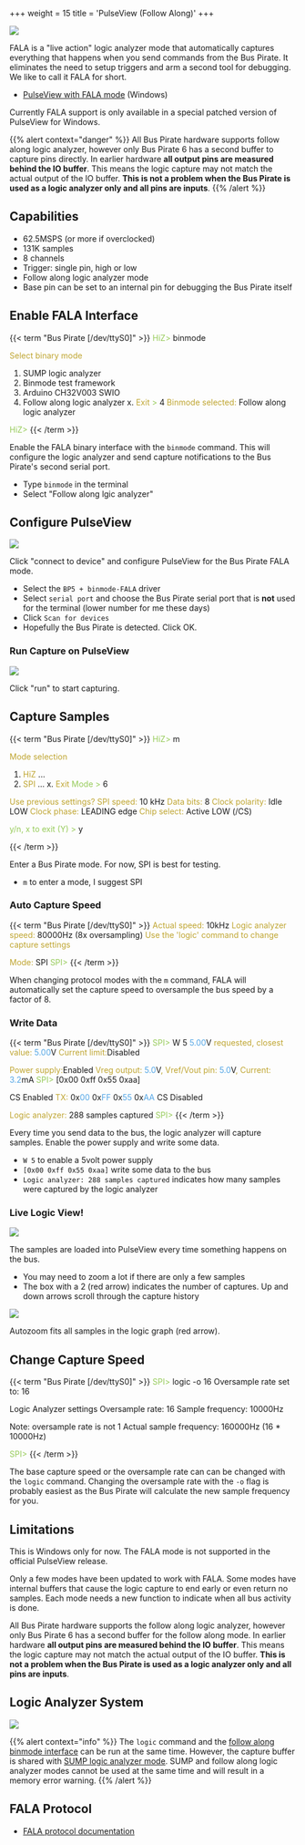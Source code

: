 +++
weight = 15
title = 'PulseView (Follow Along)'
+++

![](/images/docs/fw/fala1.png)

FALA is a "live action" logic analyzer mode that automatically captures everything that happens when you send commands from the Bus Pirate. It eliminates the need to setup triggers and arm a second tool for debugging.  We like to call it FALA for short.

- [PulseView with FALA mode](https://github.com/DangerousPrototypes/BusPirate5-firmware/releases/tag/custom) (Windows)

Currently FALA support is only available in a special patched version of PulseView for Windows.

{{% alert context="danger" %}}
All Bus Pirate hardware supports follow along logic analyzer, however only Bus Pirate 6 has a second buffer to capture pins directly. In earlier hardware **all output pins are measured behind the IO buffer**. This means the logic capture may not match the actual output of the IO buffer. **This is not a problem when the Bus Pirate is used as a logic analyzer only and all pins are inputs**.
{{% /alert %}}

## Capabilities

- 62.5MSPS (or more if overclocked)
- 131K samples
- 8 channels
- Trigger: single pin, high or low
- Follow along logic analyzer mode
- Base pin can be set to an internal pin for debugging the Bus Pirate itself

## Enable FALA Interface

{{< term "Bus Pirate [/dev/ttyS0]" >}}
<span style="color:#96cb59">HiZ></span> binmode

<span style="color:#bfa530">Select binary mode</span>
 1. SUMP logic analyzer
 2. Binmode test framework
 3. Arduino CH32V003 SWIO
 4. Follow along logic analyzer
 x. <span style="color:#bfa530">Exit</span>
<span style="color:#96cb59"> ></span> 4
<span style="color:#bfa530">Binmode selected:</span> Follow along logic analyzer

<span style="color:#96cb59">HiZ></span> 
{{< /term >}}

Enable the FALA binary interface with the ```binmode``` command. This will configure the logic analyzer and send capture notifications to the Bus Pirate's second serial port.
- Type ```binmode``` in the terminal
- Select "Follow along lgic analyzer"


## Configure PulseView

![](/images/docs/fw/fala2.png)

Click "connect to device" and configure PulseView for the Bus Pirate FALA mode.

- Select the ```BP5 + binmode-FALA``` driver
- Select ```serial port``` and choose the Bus Pirate serial port that is **not** used for the terminal (lower number for me these days)
- Click ```Scan for devices```
- Hopefully the Bus Pirate is detected. Click OK.

### Run Capture on PulseView

![](/images/docs/fw/fala3.png)

Click "run" to start capturing.

## Capture Samples

{{< term "Bus Pirate [/dev/ttyS0]" >}}
<span style="color:#96cb59">HiZ></span> m

<span style="color:#bfa530">Mode selection</span>
 1. <span style="color:#bfa530">HiZ</span>
...
 6. <span style="color:#bfa530">SPI</span>
...
 x. <span style="color:#bfa530">Exit</span>
<span style="color:#96cb59">Mode ></span> 6

<span style="color:#bfa530">Use previous settings?</span>
 <span style="color:#bfa530">SPI speed:</span> 10 kHz
 <span style="color:#bfa530">Data bits:</span> 8
 <span style="color:#bfa530">Clock polarity:</span> Idle LOW
 <span style="color:#bfa530">Clock phase:</span> LEADING edge
 <span style="color:#bfa530">Chip select:</span> Active LOW (/CS)

<span style="color:#96cb59">y/n, x to exit (Y) ></span> y

{{< /term >}}

Enter a Bus Pirate mode. For now, SPI is best for testing.
- ```m``` to enter a mode, I suggest SPI

### Auto Capture Speed
{{< term "Bus Pirate [/dev/ttyS0]" >}}
<span style="color:#bfa530">Actual speed:</span> 10kHz
<span style="color:#bfa530">Logic analyzer speed:</span> 80000Hz (8x oversampling)
<span style="color:#bfa530">Use the 'logic' command to change capture settings</span>

<span style="color:#bfa530">Mode:</span> SPI
<span style="color:#96cb59">SPI></span> 
{{< /term >}}

When changing protocol modes with the ```m``` command, FALA will automatically set the capture speed to oversample the bus speed by a factor of 8. 

### Write Data


{{< term "Bus Pirate [/dev/ttyS0]" >}}
<span style="color:#96cb59">SPI></span> W 5
<span style="color:#53a6e6">5.00</span>V<span style="color:#bfa530"> requested, closest value: <span style="color:#53a6e6">5.00</span></span>V
<span style="color:#bfa530">Current limit:</span>Disabled

<span style="color:#bfa530">Power supply:</span>Enabled
<span style="color:#bfa530">Vreg output: <span style="color:#53a6e6">5.0</span></span>V<span style="color:#bfa530">, Vref/Vout pin: <span style="color:#53a6e6">5.0</span></span>V<span style="color:#bfa530">, Current: <span style="color:#53a6e6">3.2</span></span>mA<span style="color:#bfa530">
</span>
<span style="color:#96cb59">SPI></span> [0x00 0xff 0x55 0xaa]

CS Enabled
<span style="color:#bfa530">TX:</span> 0x<span style="color:#53a6e6">00</span> 0x<span style="color:#53a6e6">FF</span> 0x<span style="color:#53a6e6">55</span> 0x<span style="color:#53a6e6">AA</span> 
CS Disabled

<span style="color:#bfa530">Logic analyzer:</span> 288 samples captured
<span style="color:#96cb59">SPI></span> 
{{< /term >}}

Every time you send data to the bus, the logic analyzer will capture samples. Enable the power supply and write some data.
- ```W 5``` to enable a 5volt power supply
- ```[0x00 0xff 0x55 0xaa]``` write some data to the bus
- ```Logic analyzer: 288 samples captured``` indicates how many samples were captured by the logic analyzer

### Live Logic View!

![](/images/docs/fw/fala4.png)

The samples are loaded into PulseView every time something happens on the bus.
- You may need to zoom a lot if there are only a few samples
- The box with a 2 (red arrow) indicates the number of captures. Up and down arrows scroll through the capture history

![](/images/docs/fw/fala5.png)

Autozoom fits all samples in the logic graph (red arrow).

## Change Capture Speed
{{< term "Bus Pirate [/dev/ttyS0]" >}}
<span style="color:#96cb59">SPI></span> logic -o 16
Oversample rate set to: 16

Logic Analyzer settings
 Oversample rate: 16
 Sample frequency: 10000Hz

Note: oversample rate is not 1
Actual sample frequency: 160000Hz (16 * 10000Hz)

<span style="color:#96cb59">SPI></span> 
{{< /term >}}

The base capture speed or the oversample rate can can be changed with the ```logic``` command. Changing the oversample rate with the ```-o``` flag is probably easiest as the Bus Pirate will calculate the new sample frequency for you.

## Limitations

This is Windows only for now. The FALA mode is not supported in the official PulseView release.

Only a few modes have been updated to work with FALA. Some modes have internal buffers that cause the logic capture to end early or even return no samples. Each mode needs a new function to indicate when all bus activity is done. 

All Bus Pirate hardware supports the follow along logic analyzer, however only Bus Pirate 6 has a second buffer for the follow along mode. In earlier hardware **all output pins are measured behind the IO buffer**. This means the logic capture may not match the actual output of the IO buffer. **This is not a problem when the Bus Pirate is used as a logic analyzer only and all pins are inputs**.

## Logic Analyzer System

![](/images/docs/fw/logic-system.png)

{{% alert context="info" %}}
The ```logic``` command and the [follow along binmode interface](/logic-analyzer/pulseview-fala) can be run at the same time. However, the capture buffer is shared with [SUMP logic analyzer mode](/logic-analyzer/pulseview-sump). SUMP and follow along logic analyzer modes cannot be used at the same time and will result in a memory error warning.
{{% /alert %}}

## FALA Protocol

- [FALA protocol documentation](/binmode-reference/protocol-faladata)
